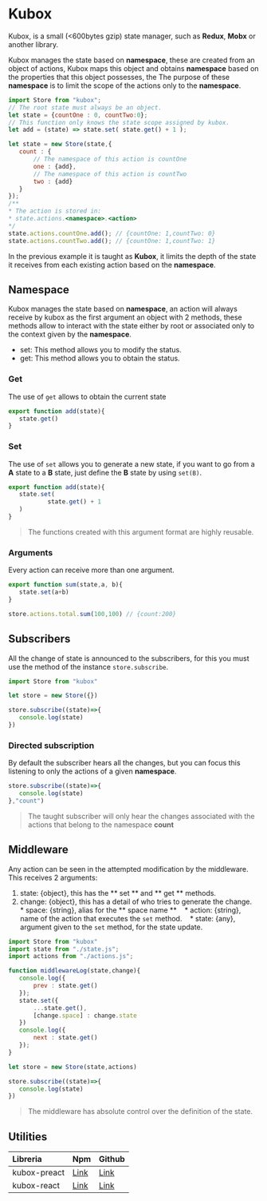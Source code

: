 # Kubox

Kubox, is a small (<600bytes gzip) state manager, such as **Redux**, **Mobx** or another library.

Kubox manages the state based on **namespace**, these are created from an object of actions, Kubox maps this object and obtains **namespace** based on the properties that this object possesses, the The purpose of these **namespace** is to limit the scope of the actions only to the **namespace**.


```js
import Store from "kubox";
// The root state must always be an object.
let state = {countOne : 0, countTwo:0};
// This function only knows the state scope assigned by kubox.
let add = (state) => state.set( state.get() + 1 );

let state = new Store(state,{
   count : {
       // The namespace of this action is countOne
       one : {add},
       // The namespace of this action is countTwo
       two : {add}
   }
});
/**
* The action is stored in:
* state.actions.<namespace>.<action>
*/
state.actions.countOne.add(); // {countOne: 1,countTwo: 0}
state.actions.countTwo.add(); // {countOne: 1,countTwo: 1}
```
 

In the previous example it is taught as **Kubox**, it limits the depth of the state it receives from each existing action based on the **namespace**.


## Namespace

Kubox manages the state based on **namespace**, an action will always receive by kubox as the first argument an object with 2 methods, these methods allow to interact with the state either by root or associated only to the context given by the **namespace**.

* set: This method allows you to modify the status.
* get: This method allows you to obtain the status.

### Get

The use of `get` allows to obtain the current state

```javascript
export function add(state){
   state.get()
}
```


### Set

The use of `set` allows you to generate a new state, if you want to go from a **A** state to a **B** state, just define the **B** state by using `set(B)`.

```javascript
export function add(state){
   state.set(
           state.get() + 1
   )
}
```


> The functions created with this argument format are highly reusable.


### Arguments

Every action can receive more than one argument.

```javascript
export function sum(state,a, b){
   state.set(a+b)
}

store.actions.total.sum(100,100) // {count:200}
```


## Subscribers

All the change of state is announced to the subscribers, for this you must use the method of the instance `store.subscribe`.

```javascript
import Store from "kubox"

let store = new Store({})

store.subscribe((state)=>{
   console.log(state)
})
```


### Directed subscription

By default the subscriber hears all the changes, but you can focus this listening to only the actions of a given **namespace**.

```javascript
store.subscribe((state)=>{
   console.log(state)
},"count")
```


> The taught subscriber will only hear the changes associated with the actions that belong to the namespace **count**


## Middleware

Any action can be seen in the attempted modification by the middleware. This receives 2 arguments:

1. state: {object}, this has the ** set ** and ** get ** methods.
2. change: {object}, this has a detail of who tries to generate the change.
   * space: {string}, alias for the ** space name **
   * action: {string}, name of the action that executes the `set` method.
   * state: {any}, argument given to the `set` method, for the state update.

```javascript
import Store from "kubox"
import state from "./state.js";
import actions from "./actions.js";

function middlewareLog(state,change){
   console.log({
       prev : state.get()
   });
   state.set({
       ...state.get(),
       [change.space] : change.state
   })
   console.log({
       next : state.get()
   });
}

let store = new Store(state,actions)

store.subscribe((state)=>{
   console.log(state)
})
```


> The middleware has absolute control over the definition of the state.


## Utilities

|Libreria | Npm | Github |
|:--------|:----|:-------|
| kubox-preact | [Link](https://www.npmjs.com/package/kubox-preact) | [Link](https://github.com/UpperCod/kubox-preact) | 
| kubox-react | [Link](https://www.npmjs.com/package/kubox-react) | [Link](https://github.com/UpperCod/kubox-react) | 
